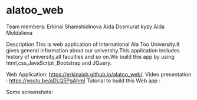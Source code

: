 # alatoo_web
Team members: 
Erkinai Shamshidinova
Aida Dosmurat kyzy
Aida Moldalieva

 Description
 This is web application of International Ala Too University.It gives general information about our university.This application includes history of university,all faculties and so on.We build this app by using html,css,JavaScript ,Bootstrap and JQuery.
 
 
 Web Application: https://erkinaish.github.io/alatoo_web/.
 Video presentation : https://youtu.be/aDLQ5PgAhmI
 Tutorial to build this Web app : 
 
 Some screenshots:
 
 
 
